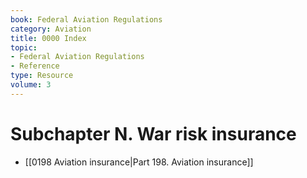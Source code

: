 ```yaml
---
book: Federal Aviation Regulations
category: Aviation
title: 0000 Index
topic:
- Federal Aviation Regulations
- Reference
type: Resource
volume: 3
---
```


# Subchapter N. War risk insurance

- [[0198 Aviation insurance|Part 198. Aviation insurance]]